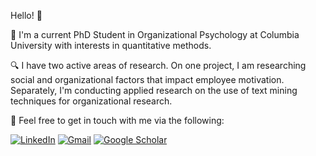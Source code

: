 
Hello! :wave:

🏫 I'm a current PhD Student in Organizational Psychology at Columbia University with interests in quantitative methods.

:mag: I have two active areas of research. On one project, I am researching social and organizational factors that impact employee motivation. Separately, I'm conducting applied research on the use of text mining techniques for organizational research. 



:busts_in_silhouette: Feel free to get in touch with me via the following:  

[![LinkedIn](https://img.shields.io/badge/linkedin-connect-blue.svg)](https://www.linkedin.com/in/gian-zlupko-5b34336b/)  [![Gmail](https://img.shields.io/badge/gmail-email-brightgreen.svg)](mailto:gianzlupko@gmail.com)  [![Google Scholar](https://img.shields.io/badge/google-scholar-brightgreen.svg)](https://scholar.google.com/citations?user=3A2WaDkAAAAJ&hl=en)


